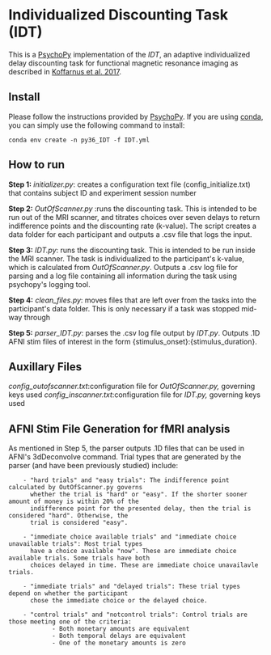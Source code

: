 ﻿# Individualized Discounting Task (IDT) ####
This is a [PsychoPy](https://github.com/psychopy/psychopy) implementation of the _IDT_, an adaptive individualized delay discounting task for functional magnetic resonance imaging as described in [Koffarnus et al. 2017](http://www.sciencedirect.com/science/article/pii/S1053811917306717).

## Install
Please follow the instructions provided by [PsychoPy](https://www.psychopy.org/download.html). If you are using [conda](https://docs.conda.io/en/latest/), you can simply use the following command to install:

    conda env create -n py36_IDT -f IDT.yml

## How to run

**Step 1:**  _initializer.py_: creates a configuration text file (config_initialize.txt) that contains subject ID and experiment session number

**Step 2:** _OutOfScanner.py_ :runs the discounting task. This is intended to be run out of the MRI scanner, and titrates choices over seven delays to return indifference points and the discounting rate (k-value). The script creates a data folder for each participant and outputs a .csv file that logs the input.

**Step 3:** _IDT.py_: runs the discounting task. This is intended to be run inside the MRI scanner. The task is individualized to the participant's k-value, which is calculated from *OutOfScanner.py*. Outputs a .csv log file for parsing and a log file containing all information during the task using psychopy's logging tool.

**Step 4:** _clean_files.py_: moves files that are left over from the tasks into the participant's data folder. This is only necessary if a task was stopped mid-way through

**Step 5:** _parser_IDT.py_: parses the .csv log file output by _IDT.py_. Outputs .1D AFNI stim files of interest in the form {stimulus_onset}:{stimulus_duration}.

## Auxillary Files #

_config_outofscanner.txt_:configuration file for *OutOfScanner.py,* governing keys used
_config_inscanner.txt_:configuration file for *IDT.py,* governing keys used

## AFNI Stim File Generation for fMRI analysis #

As mentioned in Step 5, the parser outputs .1D files that can be used in AFNI's 3dDeconvolve command. Trial types
that are generated by the parser (and have been previously studied) include:

        - "hard trials" and "easy trials": The indifference point calculated by OutOfScanner.py governs
          whether the trial is "hard" or "easy". If the shorter sooner amount of money is within 20% of the
          indifference point for the presented delay, then the trial is considered "hard". Otherwise, the
          trial is considered "easy".

        - "immediate choice available trials" and "immediate choice unavailable trials": Most trial types
          have a choice available "now". These are immediate choice available trials. Some trials have both
          choices delayed in time. These are immediate choice unavailavle trials.

        - "immediate trials" and "delayed trials": These trial types depend on whether the participant
          chose the immediate choice or the delayed choice.

        - "control trials" and "notcontrol trials": Control trials are those meeting one of the criteria:
                - Both monetary amounts are equivalent
                - Both temporal delays are equivalent
                - One of the monetary amounts is zero



